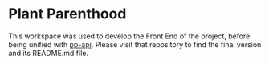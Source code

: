 # Plant Parenthood

This workspace was used to develop the Front End of the project, before being unified with [pp-api](https://github.com/AlessandroRossi87/pp-api). Please visit that repository to find the final version and its README.md file.